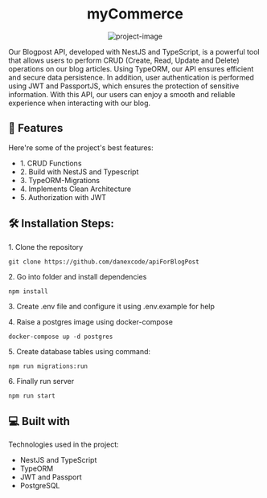 <h1 align="center" id="title">myCommerce</h1>

<p align="center"><img src="https://socialify.git.ci/danexcode/apiForBlogPost/image?language=1&name=1&owner=1&pattern=Brick%20Wall&stargazers=1&theme=Light" alt="project-image"></p>

<p id="description">Our Blogpost API, developed with NestJS and TypeScript, is a powerful tool that allows users to perform CRUD (Create, Read, Update and Delete) operations on our blog articles. Using TypeORM, our API ensures efficient and secure data persistence. In addition, user authentication is performed using JWT and PassportJS, which ensures the protection of sensitive information. With this API, our users can enjoy a smooth and reliable experience when interacting with our blog.</p>
  
<h2>🧐 Features</h2>

Here're some of the project's best features:

*   1\. CRUD Functions
*   2\. Build with NestJS and Typescript
*   3\. TypeORM-Migrations
*   4\. Implements Clean Architecture
*   5\. Authorization with JWT

<h2>🛠️ Installation Steps:</h2>

<p>1. Clone the repository</p>

```
git clone https://github.com/danexcode/apiForBlogPost
```

<p>2. Go into folder and install dependencies</p>

```
npm install
```

<p>3. Create .env file and configure it using .env.example for help</p>

<p>4. Raise a postgres image using docker-compose</p>

```
docker-compose up -d postgres
```

<p>5. Create database tables using command:</p>

```
npm run migrations:run
```

<p>6. Finally run server</p>

```
npm run start
```
  
  
<h2>💻 Built with</h2>

Technologies used in the project:

*   NestJS and TypeScript
*   TypeORM
*   JWT and Passport
*   PostgreSQL
